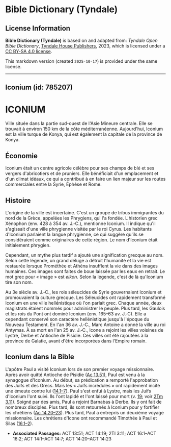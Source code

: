# Bible Dictionary (Tyndale)

## License Information

**Bible Dictionary (Tyndale)** is based on and adapted from: _Tyndale Open Bible Dictionary_, [Tyndale House Publishers](https://tyndaleopenresources.com/), 2023, which is licensed under a [CC BY-SA 4.0 license](https://creativecommons.org/licenses/by-sa/4.0/legalcode.en).

This markdown version (created `2025-10-17`) is provided under the same license.



--------------------------------

## Iconium (id: 785207)

ICONIUM
=======

Ville située dans la partie sud\-ouest de l'Asie Mineure centrale. Elle se trouvait à environ 150 km de la côte méditerranéenne. Aujourd'hui, Iconium est la ville turque de Konya, qui est également la capitale de la province de Konya.

Économie
--------

Iconium était un centre agricole célèbre pour ses champs de blé et ses vergers d'abricotiers et de pruniers. Elle bénéficiait d'un emplacement et d'un climat idéaux, ce qui a contribué à en faire un lien majeur sur les routes commerciales entre la Syrie, Éphèse et Rome.

Histoire
--------

L'origine de la ville est incertaine. C'est un groupe de tribus immigrantes du nord de la Grèce, appelées les Phrygiens, qui l'a fondée. L'historien grec Xénophon (env. 428 à 354 av. J.‑C.), mentionne Iconium. Il indique qu'il s'agissait d'une ville phrygienne visitée par le roi Cyrus. Les habitants d'Iconium parlaient la langue phrygienne, ce qui suggère qu'ils se considéraient comme originaires de cette région. Le nom d'Iconium était initialement phrygien.

Cependant, un mythe plus tardif a ajouté une signification grecque au nom. Selon cette légende, un grand déluge a détruit l'humanité et la vie est restaurée lorsque Prométhée et Athéna insufflent la vie dans des images humaines. Ces images sont faites de boue laissée par les eaux en retrait. Le mot grec pour « image » est *eikon.* Selon la légende, c'est de là qu'Iconium tire son nom.

Au 3e siècle av. J.‑C., les rois séleucides de Syrie gouvernaient Iconium et promouvaient la culture grecque. Les Séleucides ont rapidement transformé Iconium en une ville hellénistique où l'on parlait grec. Chaque année, deux magistrats étaient nommés pour administrer le peuple. Plus tard, les Gaulois et les rois du Pont ont dominé Iconium (env. 165–63 av. J.‑C). Elle a cependant conservé son caractère hellénistique jusqu'à l'époque du Nouveau Testament. En l'an 36 av. J.‑C., Marc Antoine a donné la ville au roi Antymas. À sa mort en l'an 25 av. J.‑C., Icone a rejoint les villes voisines de Lystre, Derbe et Antioche de Pisidie. Ces villes ont été rajoutées à la province de Galatie, avant d'être incorporées dans l'Empire romain.

Iconium dans la Bible
---------------------

L'apôtre Paul a visité Iconium lors de son premier voyage missionnaire. Après avoir quitté Antioche de Pisidie ([Ac 13\.51](https://ref.ly/Acts13:51)), Paul est venu à la synagogue d'Iconium. Au début, sa prédication a remporté l'approbation des Juifs et des Grecs. Mais les « Juifs incrédules » ont rapidement incité une émeute contre lui ([14\.1–7](https://ref.ly/Acts14:1-Acts14:7)). Paul s'est enfui à Lystre, mais les Juifs d'Iconium l'ont suivi. Ils l'ont lapidé et l'ont laissé pour mort (v. [19](https://ref.ly/Acts14:19); voir [2Tm 3\.11](https://ref.ly/2Tim3:11)). Soigné par des amis, Paul a rejoint Barnabas à Derbe. Ils y ont fait de nombreux disciples. Plus tard, ils sont retournés à Iconium pour y fortifier les chrétiens ([Ac 14\.20–23](https://ref.ly/Acts14:20-Acts14:23)). Plus tard, Paul a entrepris un deuxième voyage missionnaire. Les chrétiens d'Icone ont recommandé Timothée à Paul et Silas ([16\.1–2](https://ref.ly/Acts16:1-Acts16:2)).

* **Associated Passages:** ACT 13:51; ACT 14:19; 2TI 3:11; ACT 16:1–ACT 16:2; ACT 14:1–ACT 14:7; ACT 14:20–ACT 14:23

